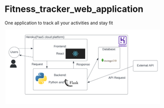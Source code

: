 # Fitness_tracker_web_application
One application to track all your activities and stay fit
<p align="center">
  <img src="Architecture_Diagram.png" alt="alt text" width="500" style="margin-bottom: 20px;" />
</p>
